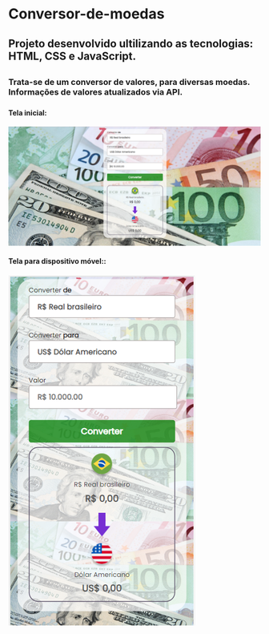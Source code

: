 # Conversor-de-moedas

<h2> Projeto desenvolvido ultilizando as tecnologias: HTML, CSS e JavaScript.<h2>
<h3>Trata-se de um conversor de valores, para diversas moedas. Informações de valores atualizados via API.<h3>
  <h4>Tela inicial:<h4>

<img src="https://github.com/RuthLopesDiniz/Conversor-de-moedas/blob/main/ConvertMoney/assets/convertMoney.PNG?raw=true">
  <h4>Tela para dispositivo móvel::<h4>
<img src="https://github.com/RuthLopesDiniz/Conversor-de-moedas/blob/main/ConvertMoney/assets/convertMoney2.PNG?raw=true">
  <br>

